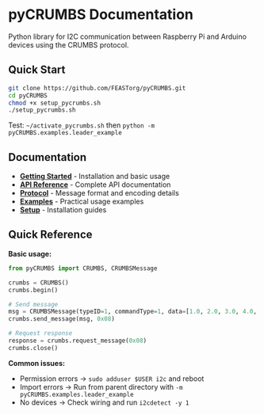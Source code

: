# pyCRUMBS Documentation

Python library for I2C communication between Raspberry Pi and Arduino devices using the CRUMBS protocol.

## Quick Start

```bash
git clone https://github.com/FEASTorg/pyCRUMBS.git
cd pyCRUMBS
chmod +x setup_pycrumbs.sh
./setup_pycrumbs.sh
```

Test: `~/activate_pycrumbs.sh` then `python -m pyCRUMBS.examples.leader_example`

## Documentation

- **[Getting Started](getting-started.md)** - Installation and basic usage
- **[API Reference](api-reference.md)** - Complete API documentation
- **[Protocol](protocol.md)** - Message format and encoding details
- **[Examples](examples.md)** - Practical usage examples
- **[Setup](auto-setup-testing.md)** - Installation guides

## Quick Reference

**Basic usage:**

```python
from pyCRUMBS import CRUMBS, CRUMBSMessage

crumbs = CRUMBS()
crumbs.begin()

# Send message
msg = CRUMBSMessage(typeID=1, commandType=1, data=[1.0, 2.0, 3.0, 4.0, 5.0, 6.0])
crumbs.send_message(msg, 0x08)

# Request response
response = crumbs.request_message(0x08)
crumbs.close()
```

**Common issues:**

- Permission errors → `sudo adduser $USER i2c` and reboot
- Import errors → Run from parent directory with `-m pyCRUMBS.examples.leader_example`
- No devices → Check wiring and run `i2cdetect -y 1`
